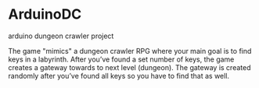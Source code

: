 # ArduinoDC
arduino dungeon crawler project

The game "mimics" a dungeon crawler RPG where your main goal is to find keys in a labyrinth. After you’ve found a set number of keys, the game creates a gateway towards to next level (dungeon). The gateway is created randomly after you’ve found all keys so you have to find that as well.


